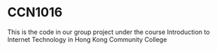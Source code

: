 # CCN1016
This is the code in our group project under the course Introduction to Internet Technology in Hong Kong Community College
